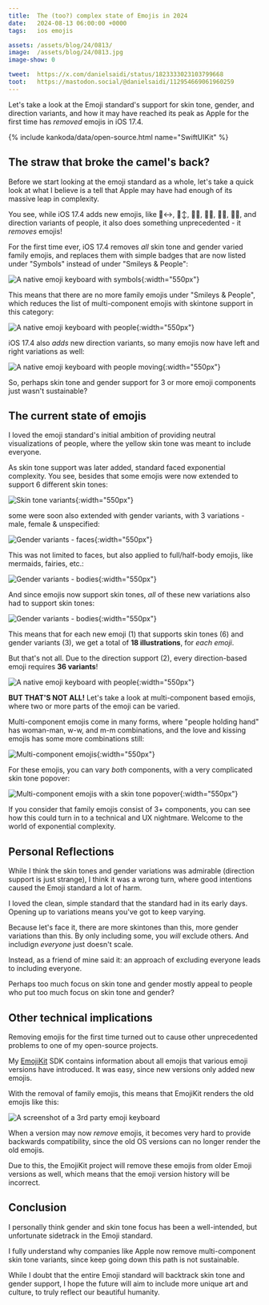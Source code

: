 ```yaml
---
title:  The (too?) complex state of Emojis in 2024
date:   2024-08-13 06:00:00 +0000
tags:   ios emojis

assets: /assets/blog/24/0813/
image:  /assets/blog/24/0813.jpg
image-show: 0

tweet:  https://x.com/danielsaidi/status/1823333023103799668
toot:   https://mastodon.social/@danielsaidi/112954669061960259
---
```


Let's take a look at the Emoji standard's support for skin tone, gender, and direction variants, and how it may have reached its peak as Apple for the first time has *removed* emojis in iOS 17.4.

{% include kankoda/data/open-source.html name="SwiftUIKit" %}


## The straw that broke the camel's back?

Before we start looking at the emoji standard as a whole, let's take a quick look at what I believe is a tell that Apple may have had enough of its massive leap in complexity.

You see, while iOS 17.4 adds new emojis, like 🙂‍↔️, 🙂‍↕️, 🐦‍🔥, 🍋‍🟩, 🍄‍🟫, ⛓️‍💥, and direction variants of people, it also does something unprecedented - it *removes* emojis!

For the first time ever, iOS 17.4 removes *all* skin tone and gender varied family emojis, and replaces them with simple badges that are now listed under "Symbols" instead of under "Smileys & People":

![A native emoji keyboard with symbols]({{page.assets}}keyboard-symbols.jpg){:width="550px"}

This means that there are no more family emojis under "Smileys & People", which reduces the list of multi-component emojis with skintone support in this category:

![A native emoji keyboard with people]({{page.assets}}keyboard-people.jpg){:width="550px"}

iOS 17.4 also *adds* new direction variants, so many emojis now have left and right variations as well:

![A native emoji keyboard with people moving]({{page.assets}}keyboard-moving.jpg){:width="550px"}

So, perhaps skin tone and gender support for 3 or more emoji components just wasn't sustainable?


## The current state of emojis

I loved the emoji standard's initial ambition of providing neutral visualizations of people, where the yellow skin tone was meant to include everyone.

As skin tone support was later added, standard faced exponential complexity. You see, besides that some emojis were now extended to support 6 different skin tones:

![Skin tone variants]({{page.assets}}skintone-variants.jpg){:width="550px"}

some were soon also extended with gender variants, with 3 variations - male, female & unspecified:

![Gender variants - faces]({{page.assets}}gender-variants-1.jpg){:width="550px"}

This was not limited to faces, but also applied to full/half-body emojis, like mermaids, fairies, etc.:

![Gender variants - bodies]({{page.assets}}gender-variants-2.jpg){:width="550px"}

And since emojis now support skin tones, *all* of these new variations also had to support skin tones:

![Gender variants - bodies]({{page.assets}}skintone-variants-2.jpg){:width="550px"}

This means that for each new emoji (1) that supports skin tones (6) and gender variants (3), we get a total of **18 illustrations**, for *each emoji*.

But that's not all. Due to the direction support (2), every direction-based emoji requires **36 variants**!

![A native emoji keyboard with people]({{page.assets}}keyboard-moving-callout.jpg){:width="550px"}

**BUT THAT'S NOT ALL!** Let's take a look at multi-component based emojis, where two or more parts of the emoji can be varied.

Multi-component emojis come in many forms, where "people holding hand" has woman-man, w-w, and m-m combinations, and the love and kissing emojis has some more combinations still:

![Multi-component emojis]({{page.assets}}keyboard-multi-component.jpg){:width="550px"}

For these emojis, you can vary *both* components, with a very complicated skin tone popover:

![Multi-component emojis with a skin tone popover]({{page.assets}}keyboard-multi-component-callout.jpg){:width="550px"}

If you consider that family emojis consist of 3+ components, you can see how this could turn in to a technical and UX nightmare. Welcome to the world of exponential complexity.


## Personal Reflections

While I think the skin tones and gender variations was admirable (direction support is just strange), I think it was a wrong turn, where good intentions caused the Emoji standard a lot of harm.

I loved the clean, simple standard that the standard had in its early days. Opening up to variations means you've got to keep varying.

Because let's face it, there are more skintones than this, more gender variations than this. By only including some, you *will* exclude others. And includign *everyone* just doesn't scale.

Instead, as a friend of mine said it: an approach of excluding everyone leads to including everyone. 

Perhaps too much focus on skin tone and gender mostly appeal to people who put too much focus on skin tone and gender?


## Other technical implications

Removing emojis for the first time turned out to cause other unprecedented problems to one of my open-source projects.

My [EmojiKit](https://github.com/danielsaidi/emojikit) SDK contains information about all emojis that various emoji versions have introduced. It was easy, since new versions only added new emojis.

With the removal of family emojis, this means that EmojiKit renders the old emojis like this:

![A screenshot of a 3rd party emoji keyboard]({{page.assets}}keyboard-3rdparty.jpg)

When a version may now *remove* emojis, it becomes very hard to provide backwards compatibility, since the old OS versions can no longer render the old emojis.

Due to this, the EmojiKit project will remove these emojis from older Emoji versions as well, which means that the emoji version history will be incorrect.



## Conclusion

I personally think gender and skin tone focus has been a well-intended, but unfortunate sidetrack in the Emoji standard.

I fully understand why companies like Apple now remove multi-component skin tone variants, since keep going down this path is not sustainable.

While I doubt that the entire Emoji standard will backtrack skin tone and gender support, I hope the future will aim to include more unique art and culture, to truly reflect our beautiful humanity.





